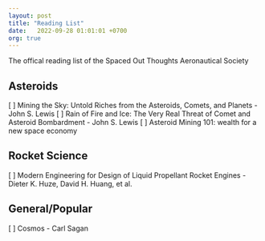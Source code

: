 ```yaml
---
layout: post
title: "Reading List"
date:   2022-09-28 01:01:01 +0700
org: true
---
```


The offical reading list of the Spaced Out Thoughts Aeronautical Society

## Asteroids

[ ] Mining the Sky: Untold Riches from the Asteroids, Comets, and Planets - John S. Lewis
[ ] Rain of Fire and Ice: The Very Real Threat of Comet and Asteroid Bombardment - John S. Lewis
[ ] Asteroid Mining 101: wealth for a new space economy

## Rocket Science

[ ] Modern Engineering for Design of Liquid Propellant Rocket Engines - Dieter K. Huze, David H. Huang, et al.

## General/Popular

[ ] Cosmos - Carl Sagan


